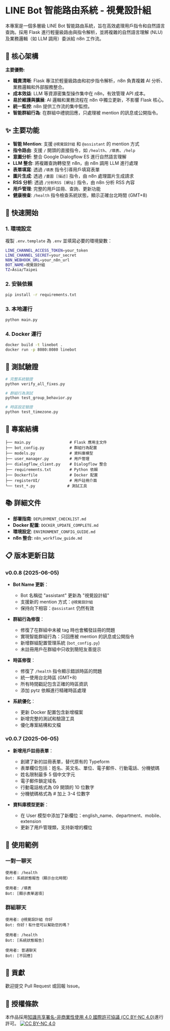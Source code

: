 # LINE Bot 智能路由系統 - 視覺設計組

本專案是一個多層級 LINE Bot 智能路由系統，旨在高效處理用戶指令和自然語言查詢。採用 Flask 進行輕量級路由與指令解析，並將複雜的自然語言理解 (NLU) 及業務邏輯（如 LLM 調用）委派給 n8n 工作流。

## 🚀 核心架構

**主要優勢:**

*   **職責清晰**: Flask 專注於輕量級路由和初步指令解析，n8n 負責複雜 AI 分析、業務邏輯和外部服務整合。
*   **成本效益**: LLM 等資源密集型操作集中在 n8n，有效管理 API 成本。
*   **易於維護與擴展**: AI 邏輯和業務流程在 n8n 中獨立更新，不影響 Flask 核心。
*   **統一監控**: n8n 提供工作流的集中監控。
*   **智能群組行為**: 在群組中禮貌回應，只處理被 mention 的訊息或公開指令。

## ✨ 主要功能

*   **智能 Mention**: 支援 `@視覺設計組` 和 `@assistant` 的 mention 方式
*   **指令路由**: 支援 `/` 開頭的直接指令，如 `/health`、`/填表`、`/help`
*   **意圖分析**: 整合 Google Dialogflow ES 進行自然語言理解
*   **LLM 整合**: 將複雜查詢轉發至 n8n，由 n8n 調用 LLM 進行處理
*   **表單填寫**: 透過 `/填表` 指令引導用戶填寫表單
*   **圖片生成**: 透過 `/畫圖 [描述]` 指令，由 n8n 處理圖片生成請求
*   **RSS 分析**: 透過 `/分析RSS [網址]` 指令，由 n8n 分析 RSS 內容
*   **用戶管理**: 完整的用戶註冊、查詢、更新功能
*   **健康檢查**: `/health` 指令檢查系統狀態，顯示正確台北時間 (GMT+8)

## 🚀 快速開始

### 1. 環境設定
複製 `.env.template` 為 `.env` 並填寫必要的環境變數：
```bash
LINE_CHANNEL_ACCESS_TOKEN=your_token
LINE_CHANNEL_SECRET=your_secret
N8N_WEBHOOK_URL=your_n8n_url
BOT_NAME=視覺設計組
TZ=Asia/Taipei
```

### 2. 安裝依賴
```bash
pip install -r requirements.txt
```

### 3. 本地運行
```bash
python main.py
```

### 4. Docker 運行
```bash
docker build -t linebot .
docker run -p 8080:8080 linebot
```

## 🧪 測試驗證

```bash
# 完整系統驗證
python verify_all_fixes.py

# 群組行為測試
python test_group_behavior.py

# 時區設定驗證
python test_timezone.py
```

## 📁 專案結構

```
├── main.py                 # Flask 應用主文件
├── bot_config.py           # 群組行為配置
├── models.py               # 資料庫模型
├── user_manager.py         # 用戶管理
├── dialogflow_client.py    # Dialogflow 整合
├── requirements.txt        # Python 依賴
├── Dockerfile              # Docker 配置
├── registerUI/             # 用戶註冊介面
└── test_*.py              # 測試工具
```

## 📚 詳細文件

*   **部署指南**: `DEPLOYMENT_CHECKLIST.md`
*   **Docker 配置**: `DOCKER_UPDATE_COMPLETE.md`
*   **環境設定**: `ENVIRONMENT_CONFIG_GUIDE.md`
*   **n8n 整合**: `n8n_workflow_guide.md`

## 📋 版本更新日誌

### v0.0.8 (2025-06-05)
* **Bot Name 更新**：
  * Bot 名稱從 "assistant" 更新為 "視覺設計組"
  * 支援新的 mention 方式：`@視覺設計組`
  * 保持向下相容：`@assistant` 仍然有效

* **群組行為修復**：
  * 修復了在群組中未被 tag 時也會觸發註冊的問題
  * 實現智能群組行為：只回應被 mention 的訊息或公開指令
  * 新增群組配置管理系統 (`bot_config.py`)
  * 未註冊用戶在群組中只收到簡短友善提示

* **時區修復**：
  * 修復了 `/health` 指令顯示錯誤時區的問題
  * 統一使用台北時區 (GMT+8)
  * 所有時間戳記包含正確的時區資訊
  * 添加 pytz 依賴進行精確時區處理

* **系統優化**：
  * 更新 Docker 配置包含新增檔案
  * 新增完整的測試和驗證工具
  * 優化專案結構和文檔

### v0.0.7 (2025-06-05)
* **新增用戶註冊表單**：
  * 創建了新的註冊表單，替代原有的 Typeform
  * 表單欄位包括：姓名、英文名、單位、電子郵件、行動電話、分機號碼
  * 姓名限制最多 5 個中文字元
  * 電子郵件鎖定域名
  * 行動電話格式為 09 開頭的 10 位數字
  * 分機號碼格式為 # 加上 3-4 位數字

* **資料庫模型更新**：
  * 在 User 模型中添加了新欄位：english_name、department、mobile、extension
  * 更新了用戶管理類，支持新增的欄位

## 🎯 使用範例

### 一對一聊天
```
使用者: /health
Bot: 系統狀態報告（顯示台北時間）

使用者: /填表
Bot: [顯示表單選項]
```

### 群組聊天
```
使用者: @視覺設計組 你好
Bot: 你好！有什麼可以幫助您的嗎？

使用者: /health
Bot: [系統狀態報告]

使用者: 普通聊天
Bot: [不回應]
```

## 🤝 貢獻

歡迎提交 Pull Request 或回報 Issue。

## 📜 授權條款

本作品採用[知識共享署名-非商業性使用 4.0 國際許可協議 (CC BY-NC 4.0)](http://creativecommons.org/licenses/by-nc/4.0/deed.zh_TW)進行許可。
[![CC BY-NC 4.0](https://licensebuttons.net/l/by-nc/4.0/88x31.png)](http://creativecommons.org/licenses/by-nc/4.0/deed.zh_TW)
